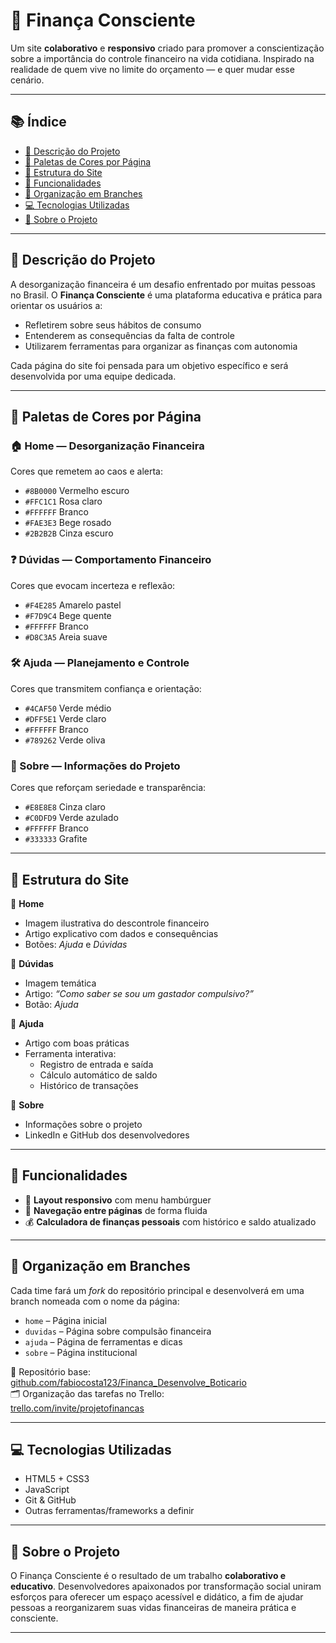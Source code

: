 # 💸 Finança Consciente

Um site **colaborativo** e **responsivo** criado para promover a conscientização sobre a importância do controle financeiro na vida cotidiana. Inspirado na realidade de quem vive no limite do orçamento — e quer mudar esse cenário.

---

## 📚 Índice

- [📄 Descrição do Projeto](#descrição-do-projeto)
- [🎨 Paletas de Cores por Página](#paletas-de-cores-por-página)
- [🧱 Estrutura do Site](#estrutura-do-site)
- [🧩 Funcionalidades](#funcionalidades)
- [🌱 Organização em Branches](#organização-em-branches)
- [💻 Tecnologias Utilizadas](#tecnologias-utilizadas)
- [👥 Sobre o Projeto](#sobre-o-projeto)

---

## 📄 Descrição do Projeto

A desorganização financeira é um desafio enfrentado por muitas pessoas no Brasil. O **Finança Consciente** é uma plataforma educativa e prática para orientar os usuários a:

- Refletirem sobre seus hábitos de consumo
- Entenderem as consequências da falta de controle
- Utilizarem ferramentas para organizar as finanças com autonomia

Cada página do site foi pensada para um objetivo específico e será desenvolvida por uma equipe dedicada.

---

## 🎨 Paletas de Cores por Página

### 🏠 Home — Desorganização Financeira
Cores que remetem ao caos e alerta:
- `#8B0000` Vermelho escuro
- `#FFC1C1` Rosa claro
- `#FFFFFF` Branco
- `#FAE3E3` Bege rosado
- `#2B2B2B` Cinza escuro

### ❓ Dúvidas — Comportamento Financeiro
Cores que evocam incerteza e reflexão:
- `#F4E285` Amarelo pastel
- `#F7D9C4` Bege quente
- `#FFFFFF` Branco
- `#D8C3A5` Areia suave

### 🛠️ Ajuda — Planejamento e Controle
Cores que transmitem confiança e orientação:
- `#4CAF50` Verde médio
- `#DFF5E1` Verde claro
- `#FFFFFF` Branco
- `#789262` Verde oliva

### 📄 Sobre — Informações do Projeto
Cores que reforçam seriedade e transparência:
- `#E8E8E8` Cinza claro
- `#C0DFD9` Verde azulado
- `#FFFFFF` Branco
- `#333333` Grafite

---

## 🧱 Estrutura do Site

🔹 **Home**
- Imagem ilustrativa do descontrole financeiro
- Artigo explicativo com dados e consequências
- Botões: *Ajuda* e *Dúvidas*

🔹 **Dúvidas**
- Imagem temática
- Artigo: _“Como saber se sou um gastador compulsivo?”_
- Botão: *Ajuda*

🔹 **Ajuda**
- Artigo com boas práticas
- Ferramenta interativa:
  - Registro de entrada e saída
  - Cálculo automático de saldo
  - Histórico de transações

🔹 **Sobre**
- Informações sobre o projeto
- LinkedIn e GitHub dos desenvolvedores

---

## 🧩 Funcionalidades

- 📱 **Layout responsivo** com menu hambúrguer
- 🔗 **Navegação entre páginas** de forma fluida
- 💰 **Calculadora de finanças pessoais** com histórico e saldo atualizado

---

## 🌱 Organização em Branches

Cada time fará um *fork* do repositório principal e desenvolverá em uma branch nomeada com o nome da página:

- `home` – Página inicial
- `duvidas` – Página sobre compulsão financeira
- `ajuda` – Página de ferramentas e dicas
- `sobre` – Página institucional

🔗 Repositório base: [github.com/fabiocosta123/Financa_Desenvolve_Boticario](https://github.com/fabiocosta123/Financa_Desenvolve_Boticario)  
🗂️ Organização das tarefas no Trello:  
[trello.com/invite/projetofinancas](https://trello.com/invite/b/685ad66436f992157a4b6fa6/ATTIef6544636f256ea419971030cf469664C982C8E8/projetofinancasdesenvolve)

---

## 💻 Tecnologias Utilizadas

- HTML5 + CSS3
- JavaScript
- Git & GitHub
- Outras ferramentas/frameworks a definir

---

## 👥 Sobre o Projeto

O Finança Consciente é o resultado de um trabalho **colaborativo e educativo**. Desenvolvedores apaixonados por transformação social uniram esforços para oferecer um espaço acessível e didático, a fim de ajudar pessoas a reorganizarem suas vidas financeiras de maneira prática e consciente.

---

